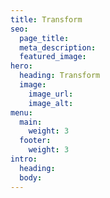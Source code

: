 ```yaml
---
title: Transform
seo:
  page_title:
  meta_description:
  featured_image:
hero:
  heading: Transform
  image:
    image_url:
    image_alt:
menu:
  main:
    weight: 3
  footer:
    weight: 3
intro:
  heading:
  body:
---
```

